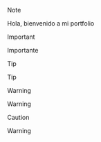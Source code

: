 > [!NOTE] 
> Hola, bienvenido a mi portfolio

>[!IMPORTANT]
>Importante

>[!TIP]
>Tip

>[!WARNING]
>Warning

>[!CAUTION]
>Warning
